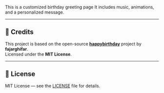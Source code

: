 This is a customized birthday greeting page
It includes music, animations, and a personalized message.  

---

## 📌 Credits
This project is based on the open-source **[happybirthday](https://github.com/fajarghifar/happybirthday)** project by **fajarghifar**.  
Licensed under the **MIT License**.  

---

## 🔗 License
MIT License — see the [LICENSE](LICENSE) file for details.
